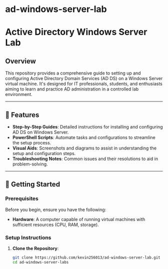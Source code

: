 # ad-windows-server-lab
# Active Directory Windows Server Lab

## Overview

This repository provides a comprehensive guide to setting up and configuring Active Directory Domain Services (AD DS) on a Windows Server virtual machine. It's designed for IT professionals, students, and enthusiasts aiming to learn and practice AD administration in a controlled lab environment.

---

## 🧪 Features

- **Step-by-Step Guides**: Detailed instructions for installing and configuring AD DS on Windows Server.
- **PowerShell Scripts**: Automate tasks and configurations to streamline the setup process.
- **Visual Aids**: Screenshots and diagrams to assist in understanding the setup and configuration steps.
- **Troubleshooting Notes**: Common issues and their resolutions to aid in problem-solving.

---

## 🚀 Getting Started

### Prerequisites

Before you begin, ensure you have the following:

- **Hardware**: A computer capable of running virtual machines with sufficient resources (CPU, RAM, storage).

### Setup Instructions

1. **Clone the Repository**:

   ```bash
   git clone https://github.com/kevin256013/ad-windows-server-lab.git
   cd ad-windows-server-labs